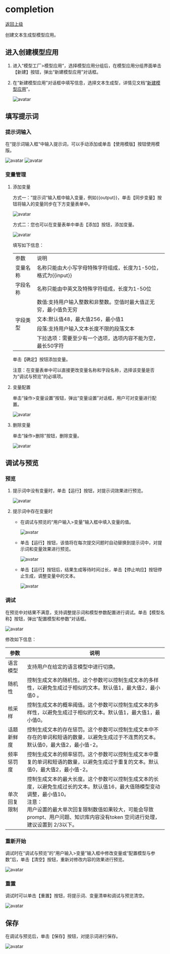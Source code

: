 # completion

[返回上级](../create_model_app.md#应用类型)

创建文本生成型模型应用。

## 进入创建模型应用

1. 进入“模型工厂>模型应用“，选择模型应用分组后，在模型应用分组界面单击【新建】按钮，弹出“新建模型应用”对话框。

2. 在“新建模型应用”对话框中填写信息，选择文本生成型，详情见文档“[新建模型应用](../create_model_app.md)”。

   ![avatar](../../assets/newCompletionApp.png)


## 填写提示词

### 提示词输入

在“提示词输入框“中输入提示词，可以手动添加或单击【使用模版】按钮使用模版。

![avatar](../../assets/completionInputTips.png)
![avatar](../../assets/templeCompletion%20.png)

### 变量管理

1. 添加变量

    方式一：”提示词“输入框中输入变量，例如{{output}}，单击【同步变量】按钮将输入的变量同步在下方变量表单中。

    ![avatar](../../assets/completionInputTips.png)

    方式二：您也可以在变量表单中单击【添加】按钮，添加变量。

    ![avatar](../../assets/completionVariable.png)

    填写如下信息：

    <table>
        <tr>
            <td>参数</td>
            <td>说明</td>
        </tr>
        <tr>
            <td>变量名称</td>
            <td>名称只能由大小写字母特殊字符组成，长度为1-50位，格式为{{input}}</td>
        </tr>
        <tr>
            <td>字段名称</td>
            <td>名称只能由中英文及特殊字符组成，长度为1-50位</td>
        </tr>
        <tr>
            <td rowspan="4">字段类型</td>
            <td>数值:支持用户输入整数和非整数。空值时最大值正无穷，最小值负无穷</td>
        </tr>
        <tr>
            <td>文本:默认值48，最大值256，最小值1</td>
        </tr>
        <tr>
            <td>段落:支持用户输入文本长度不限的段落文本</td>
        </tr>
        <tr>
            <td>下拉选项：需要至少有一个选项，选项内容不能为空，最长50字符</td>
        </tr>
    </table>

    单击【确定】按钮添加变量。

    注意：在变量表单中可以直接更改变量名称和字段名称，选择该变量是否为“调试与预览”的必填项。

2. 变量配置

    单击“操作>变量设置”按钮，弹出“变量设置”对话框，用户可对变量进行配置。

    ![avatar](../../assets/completionVariableConfig.png)

3. 删除变量

    单击“操作>删除”按钮，删除变量。

    ![avatar](../../assets/completionVariableDel.png)

## 调试与预览

### 预览

1. 提示词中没有变量时，单击【运行】按钮，对提示词效果进行预览。

    ![avatar](../../assets/completionRun.png)

2. 提示词中存在变量时

    - 在调试与预览的“用户输入>变量”输入框中填入变量的值。

        ![avatar](../../assets/completionMustVariable.png)

    - 单击【运行】按钮，该值将在每次提交问题时自动替换到提示词中，对提示词和变量效果进行预览。

        ![avatar](../../assets/completionRun.png)

    - 单击【运行】按钮后，结果生成等待时间过长，单击【停止响应】按钮停止生成，调整变量中的文本。

        ![avatar](../../assets/completionStop.png)

### 调试

在预览中对结果不满意，支持调整提示词和模型参数配置进行调试。单击【模型名称】按钮，弹出“配置模型和参数”对话框。

![avatar](../../assets/completionConfig.png)

修改如下信息：

|  参数  |  说明  |
|  ---  |  ---  |
|  语言模型  |  支持用户在给定的语言模型中进行切换。  |
|  随机性  |  控制生成文本的随机性。这个参数可以控制生成文本的多样性，以避免生成过于相似的文本。默认值1，最大值2，最小值0 。  |
|  核采样  |  控制生成文本的概率阈值。这个参数可以控制生成文本的多样性，以避免生成过于相似的文本。默认值1，最大值1，最小值0。  |
|  话题新鲜度  |  控制生成文本的存在惩罚。这个参数可以控制生成文本中不存在的单词和短语的数量，以避免生成过于不连贯的文本。默认值0，最大值2，最小值-2。  |
|  频率惩罚度  |  控制生成文本的频率惩罚。这个参数可以控制生成文本中重复的单词和短语的数量，以避免生成过于重复的文本。默认值0，最大值2，最小值-2。  |
|  单次回复限制  |  控制生成文本的最大长度。这个参数可以控制生成文本的长度，以避免生成过长的文本。默认值16，最大值随模型变动调整，最小值10。<br>注意：<br>用户设置的最大单次回复限制数值如果较大，可能会导致 prompt、用户问题、知识库内容没有token 空问进行处理，建议设置到 2/3以下。  |

### 重新开始

调试时在“调试与预览”的“用户输入>变量”输入框中修改变量或“配置模型与参数”后，单击【清空】按钮，重新对修改内容的效果进行预览。

![avatar](../../assets/completionAgain.png)

### 重置

调试时可以单击【重置】按钮，将提示词、变量清单和调试与预览清空。

![avatar](../../assets/completionReset.png)

## 保存

在调试与预览后，单击【保存】按钮，对提示词进行保存。

![avatar](../../assets/completionSave.png)

